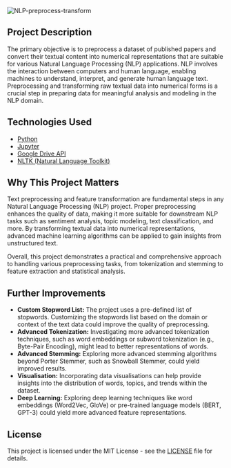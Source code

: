 ![NLP-preprocess-transform](https://socialify.git.ci/salmanjt/NLP-preprocess-transform/image?language=1&name=1&owner=1&theme=Light) 

## Project Description

The primary objective is to preprocess a dataset of published papers and convert their textual content into numerical representations that are suitable for various Natural Language Processing (NLP) applications. NLP involves the interaction between computers and human language, enabling machines to understand, interpret, and generate human language text. Preprocessing and transforming raw textual data into numerical forms is a crucial step in preparing data for meaningful analysis and modeling in the NLP domain.

## Technologies Used

-   [Python](https://www.python.org/downloads/)
-   [Jupyter ](https://jupyter.org/)
-   [Google Drive API](https://developers.google.com/drive/api/v3/about-sdk)
-   [NLTK (Natural Language Toolkit)](https://www.nltk.org/)

## Why This Project Matters

Text preprocessing and feature transformation are fundamental steps in any Natural Language Processing (NLP) project. Proper preprocessing enhances the quality of data, making it more suitable for downstream NLP tasks such as sentiment analysis, topic modeling, text classification, and more. By transforming textual data into numerical representations, advanced machine learning algorithms can be applied to gain insights from unstructured text.

Overall, this project demonstrates a practical and comprehensive approach to handling various preprocessing tasks, from tokenization and stemming to feature extraction and statistical analysis.

## Further Improvements

-   **Custom Stopword List:** The project uses a pre-defined list of stopwords. Customizing the stopwords list based on the domain or context of the text data could improve the quality of preprocessing.
-   **Advanced Tokenization:** Investigating more advanced tokenization techniques, such as word embeddings or subword tokenization (e.g., Byte-Pair Encoding), might lead to better representations of words.
-   **Advanced Stemming:** Exploring more advanced stemming algorithms beyond Porter Stemmer, such as Snowball Stemmer, could yield improved results.
-   **Visualisation:** Incorporating data visualisations can help provide insights into the distribution of words, topics, and trends within the dataset.
-   **Deep Learning:** Exploring deep learning techniques like word embeddings (Word2Vec, GloVe) or pre-trained language models (BERT, GPT-3) could yield more advanced feature representations.

## License

This project is licensed under the MIT License - see the [LICENSE](https://github.com/salmanjt/NLP-preprocess-transform/blob/main/LICENSE) file for details.
